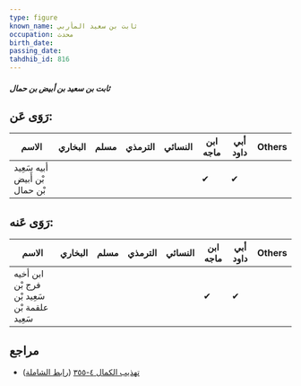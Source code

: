 ```yaml
---
type: figure
known_name: ثابت بن سعيد المأربي
occupation: محدث
birth_date:
passing_date:
tahdhib_id: 816
---
```

##### ثابت بن سعيد بن أبيض بن حمال

## رَوَى عَن:
| الاسم                          | البخاري | مسلم | الترمذي | النسائي | ابن ماجه | أبي داود | Others |
| ------------------------------ | ------- | ---- | ------- | ------- | -------- | -------- | ------ |
| أبيه سَعِيد بْن أَبيض بْن حمال |         |      |         |         | ✔        | ✔        |        |
## رَوَى عَنه:
| الاسم                                        | البخاري | مسلم | الترمذي | النسائي | ابن ماجه | أبي داود | Others |
| -------------------------------------------- | ------- | ---- | ------- | ------- | -------- | -------- | ------ |
| ابن أخيه فرج بْن سَعِيد بْن علقمة بْن سَعِيد |         |      |         |         | ✔        | ✔        |        |
## مراجع
- [تهذيب الكمال ٤-٣٥٥](obsidian://open?vault=Tahdhib-al-Kamal&file=Figures/٨١٦-ثابت%20بن%20سعيد%20بن%20أبيض%20بن%20حمال) ([رابط الشاملة](https://shamela.ws/book/3722/1869))